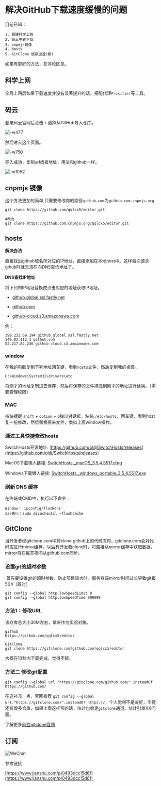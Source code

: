 # 解决GitHub下载速度缓慢的问题

目前已知：

    1. 搭建科学上网
    2. 码云中转下载
    3. cnpmjs镜像
    4. hosts
    5. GitClone 缓存加速(新)

如果有更好的方法，在评论区见。

## 科学上网

全局上网后如果下载速度并没有显著提升的话，搭配代理`Proxifier`等工具。


## 码云
登录码云官网后点击 `+` 选择从GitHub导入仓库。

![-w477](https://cdn.jsdelivr.net/gh/qqlcx5/figure-bed@1.0/img/20200712161533.jpg)

然后进入这个页面。

![-w750](https://cdn.jsdelivr.net/gh/qqlcx5/figure-bed@1.0/img/20200712161535.jpg)

导入成功，复制url或者地址，用法和github一样。

![-w1052](https://cdn.jsdelivr.net/gh/qqlcx5/figure-bed@1.0/img/20200712161542.jpg)

## cnpmjs 镜像

这个方法更加的简单,只需要修改你的路径`github.com`为`github.com.cnpmjs.org`

```
git clone https://github.com/qqlcx5/editor.git

#改为
git clone https://github.com.cnpmjs.org/qqlcx5/editor.git

```

## hosts

**解决办法**

直接找出github域名所对应的IP地址，直接添加在本地host中。这样每次请求gihub时就无须在向DNS查询地址了。

**DNS查找IP地址**

将下列的IP地址替换成点击对应的地址获取IP地址。

- [github.global.ssl.fastly.net](https://fastly.net.ipaddress.com/github.global.ssl.fastly.net)

- [github.com](https://github.com.ipaddress.com/)

- [github-cloud.s3.amazonaws.com](https://amazonaws.com.ipaddress.com/github-cloud.s3.amazonaws.com)

例：

```
199.232.69.194 github.global.ssl.fastly.net 
140.82.112.3 github.com
52.217.82.236 github-cloud.s3.amazonaws.com
```

### window

在我的电脑复制下列地址回车键，看到`hosts`文件，然后复制我的桌面。

```
C:\Windows\System32\drivers\etc
```
将刚才的地址复制进去保存，然后将保存的文件拖拽到刚才的地址进行替换。（需要管理权限）

### MAC

按快捷键 `shift` + `option` + `G`弹出对话框，粘贴 `/etc/hosts`，回车键，看到host复一份修改，然后替换原来文件，类似上面window操作。

### 通过工具快捷修改hosts

SwitchHosts开源地址: [https://github.com/oldj/SwitchHosts/releases](https://github.com/oldj/SwitchHosts/releases)

MacOS下载懒人链接: 
[SwitchHosts._macOS_3.5.4.5517.dmg](
https://github.com/oldj/SwitchHosts/releases/download/v3.5.4/SwitchHosts._macOS_3.5.4.5517.dmg)

Windows下载懒人链接: [SwitchHosts._windows_portable_3.5.4.5517.exe](https://github.com/oldj/SwitchHosts/releases/download/v3.5.4/SwitchHosts._windows_portable_3.5.4.5517.exe)

### 刷新 DNS 缓存
在终端或CMD中，执行以下命令：

```
Window： ipconfig/flushdns
mac执行：sudo dscacheutil –flushcache
```

## GitClone

当开发者经gitclone.com中转clone github上的代码库时，gitclone.com会对代码库进行mirror缓存，以后有开发者clone时，将直接从mirror缓存中获取数据，mirror将在每天夜间从github.com同步。
​ 
### 设置git的超时参数
​ 
​ 首先要设置git的超时参数，防止项目较大时，服务器端mirror时间过长导致git报504（超时）
​ 
```
git config --global http.lowSpeedLimit 0
git config --global http.lowSpeedTime 999999 
```

### 方法1：修改URL

该仓库总大小30M左右，拿来作为实验对象。
```
github
https://github.com/qqlcx5/editor

GitClone
git clone https://gitclone.com/github.com/qqlcx5/editor
```
大概在10秒内下载完成，觉得不错。

### 方法二 修改git配置
```
git config --global url."https://gitclone.com/github.com/".insteadOf https://github.com/
```
在这补充一点，官网推荐 `git config --global url.“https://gitclone.com/".insteadOf https://`，个人觉得不是友好，毕竟还有很多仓库，如果上面这样写的话，估计也会走`gitclone`通道。估计引发XX问题。

了解更多[前往gitclone官网](https://gitclone.com/)

## 订阅

![WeChat](https://cdn.jsdelivr.net/gh/qqlcx5/figure-bed@1.1/img/WeChat.png)

参考链接

[https://www.jianshu.com/p/0493dcc15d6f](https://www.jianshu.com/p/0493dcc15d6f)
